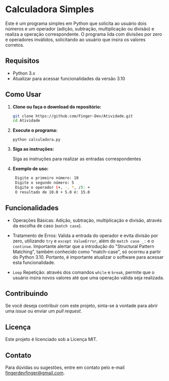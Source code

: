 # Calculadora Simples

Este é um programa simples em Python que solicita ao usuário dois números e um operador (adição, subtração, multiplicação ou divisão) e realiza a operação correspondente. O programa lida com divisões por zero e operadores inválidos, solicitando ao usuário que insira os valores corretos.

## Requisitos

- Python 3.x
- Atualizar para acessar funcionalidades da versão 3.10

## Como Usar

1. **Clone ou faça o download do repositório:**
   ```sh
   git clone https://github.com/Finger-Dev/Atividade.git
   cd Atividade
   ```

2. **Execute o programa:**
    
    `python calculadora.py`

3. **Siga as instruções:** 

    Siga as instruções para realizar as entradas correspondentes

5. **Exemplo de uso:**
   ```sh
    Digite o primeiro número: 10
    Digite o segundo número: 5
    Digite o operador (+, -, *, /): +
    O resultado de 10.0 + 5.0 é: 15.0


## Funcionalidades

- Operações Básicas: Adição, subtração, multiplicação e divisão, através da escolha de caso (`match case`).

- Tratamento de Erros: Valida a entrada do operador e evita divisão por zero, utilizando `try` e `except ValueError`, além do `match case _:`
  e o `continue`. Importante alertar que a introdução do "Structural Pattern Matching", também conhecido como "match-case", só ocorreu a partir do Python 3.10. Portanto, é importante atualizar o software para acessar esta funcionalidade.

- `Loop` Repetição: através dos comandos `while` e `break`, permite que o usuário insira novos valores até que uma operação válida seja realizada. 

## Contribuindo
Se você deseja contribuir com este projeto, sinta-se à vontade para abrir uma *issue* ou enviar um *pull request*.

## Licença
Este projeto é licenciado sob a Licença MIT.

## Contato
Para dúvidas ou sugestões, entre em contato pelo e-mail fingerdevfinger@gmail.com.
